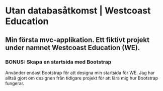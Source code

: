 # Utan databasåtkomst | Westcoast Education

## Min första mvc-applikation. Ett fiktivt projekt under namnet Westcoast Education (WE).

### BONUS: Skapa en startsida med Bootstrap

Använder endast Bootstrap för att designa min startsida för WE. Jag har alltså gjort om designen från tidigare projekt för att lära mig hur Bootstrap fungerar. 
